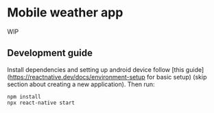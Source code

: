 # Mobile weather app

WIP

## Development guide

Install dependencies and setting up android device follow [this guide](https://reactnative.dev/docs/environment-setup for basic setup) (skip section about creating a new application).
Then run:

```
npm install
npx react-native start
```
